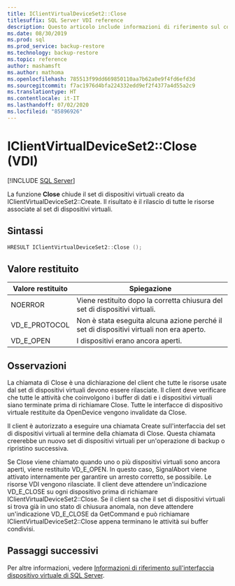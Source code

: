 ```yaml
---
title: IClientVirtualDeviceSet2::Close
titlesuffix: SQL Server VDI reference
description: Questo articolo include informazioni di riferimento sul comando IClientVirtualDeviceSet2::Close.
ms.date: 08/30/2019
ms.prod: sql
ms.prod_service: backup-restore
ms.technology: backup-restore
ms.topic: reference
author: mashamsft
ms.author: mathoma
ms.openlocfilehash: 785513f99dd669850110aa7b62a0e9f4fd6efd3d
ms.sourcegitcommit: f7ac1976d4bfa224332edd9ef2f4377a4d55a2c9
ms.translationtype: HT
ms.contentlocale: it-IT
ms.lasthandoff: 07/02/2020
ms.locfileid: "85896926"
---
```

# <a name="iclientvirtualdeviceset2close-vdi"></a>IClientVirtualDeviceSet2::Close (VDI)

[!INCLUDE [SQL Server](../../../includes/applies-to-version/sqlserver.md)]

La funzione **Close** chiude il set di dispositivi virtuali creato da IClientVirtualDeviceSet2::Create. Il risultato è il rilascio di tutte le risorse associate al set di dispositivi virtuali.

## <a name="syntax"></a>Sintassi

```c
HRESULT IClientVirtualDeviceSet2::Close ();
```

## <a name="return-value"></a>Valore restituito

|Valore restituito | Spiegazione |
|---|---|
| NOERROR | Viene restituito dopo la corretta chiusura del set di dispositivi virtuali. |
| VD_E_PROTOCOL | Non è stata eseguita alcuna azione perché il set di dispositivi virtuali non era aperto. |
| VD_E_OPEN | I dispositivi erano ancora aperti. |

## <a name="remarks"></a>Osservazioni

La chiamata di Close è una dichiarazione del client che tutte le risorse usate dal set di dispositivi virtuali devono essere rilasciate. Il client deve verificare che tutte le attività che coinvolgono i buffer di dati e i dispositivi virtuali siano terminate prima di richiamare Close. Tutte le interfacce di dispositivo virtuale restituite da OpenDevice vengono invalidate da Close.

Il client è autorizzato a eseguire una chiamata Create sull'interfaccia del set di dispositivi virtuali al termine della chiamata di Close. Questa chiamata creerebbe un nuovo set di dispositivi virtuali per un'operazione di backup o ripristino successiva.

Se Close viene chiamato quando uno o più dispositivi virtuali sono ancora aperti, viene restituito VD_E_OPEN. In questo caso, SignalAbort viene attivato internamente per garantire un arresto corretto, se possibile. Le risorse VDI vengono rilasciate. Il client deve attendere un'indicazione VD_E_CLOSE su ogni dispositivo prima di richiamare IClientVirtualDeviceSet2::Close. Se il client sa che il set di dispositivi virtuali si trova già in uno stato di chiusura anomala, non deve attendere un'indicazione VD_E_CLOSE da GetCommand e può richiamare IClientVirtualDeviceSet2::Close appena terminano le attività sui buffer condivisi.

## <a name="next-steps"></a>Passaggi successivi

Per altre informazioni, vedere [Informazioni di riferimento sull'interfaccia dispositivo virtuale di SQL Server](reference-virtual-device-interface.md).